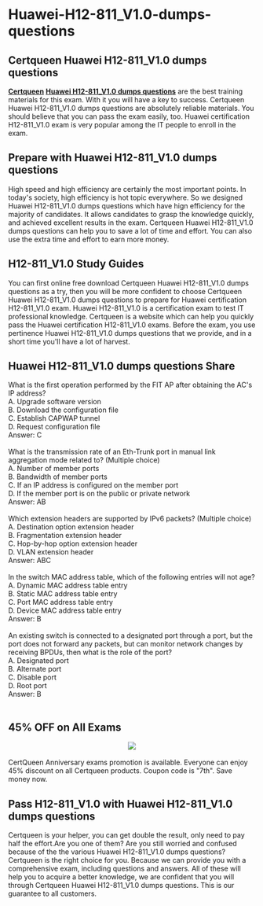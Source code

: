 # Huawei-H12-811_V1.0-dumps-questions
<h2>
</h2>
<h2>
	Certqueen Huawei H12-811_V1.0 dumps questions
</h2>
<a href="http://www.certqueen.com/" target="_blank"><strong>Certqueen</strong></a> <a href="https://www.certqueen.com/H12-811_V1.0.html" target="_blank"><strong>Huawei H12-811_V1.0 dumps questions</strong></a> are the best training materials for this exam. With it you will have a key to success. Certqueen Huawei H12-811_V1.0 dumps questions are absolutely reliable materials. You should believe that you can pass the exam easily, too. Huawei certification H12-811_V1.0 exam is very popular among the IT people to enroll in the exam.<br />
<h2>
	Prepare with Huawei H12-811_V1.0 dumps questions
</h2>
High speed and high efficiency are certainly the most important points. In today's society, high efficiency is hot topic everywhere. So we designed Huawei H12-811_V1.0 dumps questions which have hign efficiency for the majority of candidates. It allows candidates to grasp the knowledge quickly, and achieved excellent results in the exam. Certqueen Huawei H12-811_V1.0 dumps questions can help you to save a lot of time and effort. You can also use the extra time and effort to earn more money.<br />
<h2>
	H12-811_V1.0 Study Guides
</h2>
You can first online free download Certqueen Huawei H12-811_V1.0 dumps questions as a try, then you will be more confident to choose Certqueen Huawei H12-811_V1.0 dumps questions to prepare for Huawei certification H12-811_V1.0 exam. Huawei H12-811_V1.0 is a certification exam to test IT professional knowledge. Certqueen is a website which can help you quickly pass the Huawei certification H12-811_V1.0 exams. Before the exam, you use pertinence Huawei H12-811_V1.0 dumps questions that we provide, and in a short time you'll have a lot of harvest.
<h2>
	Huawei H12-811_V1.0 dumps questions Share
</h2>
What is the first operation performed by the FIT AP after obtaining the AC's IP address? <br />
A. Upgrade software version <br />
B. Download the configuration file <br />
C. Establish CAPWAP tunnel <br />
D. Request configuration file <br />
Answer: C<br />
<br />
What is the transmission rate of an Eth-Trunk port in manual link aggregation mode related to? (Multiple choice) <br />
A. Number of member ports <br />
B. Bandwidth of member ports <br />
C. If an IP address is configured on the member port <br />
D. If the member port is on the public or private network <br />
Answer: AB<br />
<br />
Which extension headers are supported by IPv6 packets? (Multiple choice) <br />
A. Destination option extension header <br />
B. Fragmentation extension header <br />
C. Hop-by-hop option extension header <br />
D. VLAN extension header <br />
Answer: ABC<br />
<br />
In the switch MAC address table, which of the following entries will not age? <br />
A. Dynamic MAC address table entry <br />
B. Static MAC address table entry <br />
C. Port MAC address table entry <br />
D. Device MAC address table entry <br />
Answer: B<br />
<br />
An existing switch is connected to a designated port through a port, but the port does not forward any packets, but can monitor network changes by receiving BPDUs, then what is the role of the port? <br />
A. Designated port <br />
B. Alternate port <br />
C. Disable port <br />
D. Root port <br />
Answer: B<br />
<br />
<h2 style="white-space:normal;">
	45% OFF on All Exams
</h2>
<div style="white-space:normal;text-align:center;">
	<a href="https://www.certqueen.com/promotion.asp"><img src="http://www.h12-261.com/wp-content/uploads/2022/04/CQ-Anniversary-promo-e1650440206439.jpg" /></a>
</div>
<br style="white-space:normal;" />
<span style="white-space:normal;">CertQueen Anniversary exams promotion is available. Everyone can enjoy 45% discount on all Certqueen products. Coupon code is "7th". Save money now.</span><br />
<h2>
	Pass H12-811_V1.0 with Huawei H12-811_V1.0 dumps questions
</h2>
Certqueen is your helper, you can get double the result, only need to pay half the effort.Are you one of them? Are you still worried and confused because of the the various Huawei H12-811_V1.0 dumps questions? Certqueen is the right choice for you. Because we can provide you with a comprehensive exam, including questions and answers. All of these will help you to acquire a better knowledge, we are confident that you will through Certqueen Huawei H12-811_V1.0 dumps questions. This is our guarantee to all customers.
